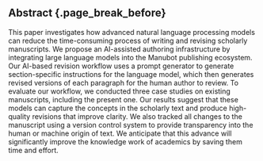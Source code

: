 ## Abstract {.page_break_before}

This paper investigates how advanced natural language processing models can reduce the time-consuming process of writing and revising scholarly manuscripts.
We propose an AI-assisted authoring infrastructure by integrating large language models into the Manubot publishing ecosystem.
Our AI-based revision workflow uses a prompt generator to generate section-specific instructions for the language model, which then generates revised versions of each paragraph for the human author to review.
To evaluate our workflow, we conducted three case studies on existing manuscripts, including the present one.
Our results suggest that these models can capture the concepts in the scholarly text and produce high-quality revisions that improve clarity.
We also tracked all changes to the manuscript using a version control system to provide transparency into the human or machine origin of text.
We anticipate that this advance will significantly improve the knowledge work of academics by saving them time and effort.
